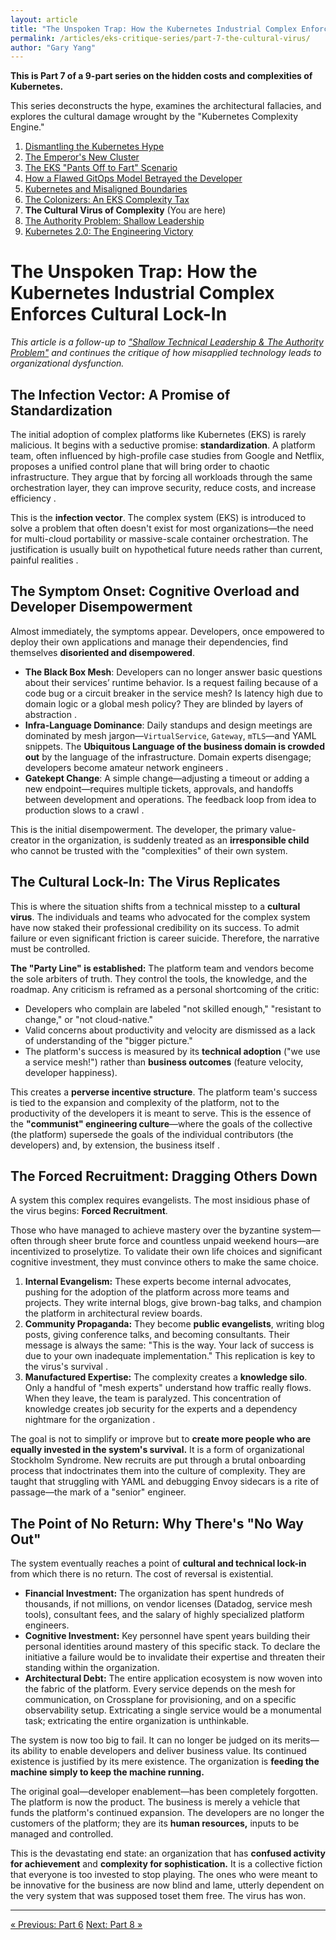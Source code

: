 ```yaml
---
layout: article
title: "The Unspoken Trap: How the Kubernetes Industrial Complex Enforces Cultural Lock-In"
permalink: /articles/eks-critique-series/part-7-the-cultural-virus/
author: "Gary Yang"
---
```


<div class="series-notice">
  <p><strong>This is Part 7 of a 9-part series on the hidden costs and complexities of Kubernetes.</strong></p>
  <p>This series deconstructs the hype, examines the architectural fallacies, and explores the cultural damage wrought by the "Kubernetes Complexity Engine."</p>
  <ol>
    <li><a href="/articles/eks-critique-series/part-1-dismantling-hype/">Dismantling the Kubernetes Hype</a></li>
    <li><a href="/articles/eks-critique-series/part-2-emperor-new-cluster/">The Emperor's New Cluster</a></li>
    <li><a href="/articles/eks-critique-series/part-3-pants-off-scenario/">The EKS "Pants Off to Fart" Scenario</a></li>
    <li><a href="/articles/eks-critique-series/part-4-flawed-gitops-model/">How a Flawed GitOps Model Betrayed the Developer</a></li>
    <li><a href="/articles/eks-critique-series/part-5-bounded-contexts/">Kubernetes and Misaligned Boundaries</a></li>
    <li><a href="/articles/eks-critique-series/part-6-the-colonizers-tax/">The Colonizers: An EKS Complexity Tax</a></li>
    <li><strong>The Cultural Virus of Complexity</strong> (You are here)</li>
    <li><a href="/articles/eks-critique-series/part-8-the-authority-problem/">The Authority Problem: Shallow Leadership</a></li>
    <li><a href="/articles/eks-critique-series/part-9-engineering-victory/">Kubernetes 2.0: The Engineering Victory</a></li>
  </ol>
</div>

# The Unspoken Trap: How the Kubernetes Industrial Complex Enforces Cultural Lock-In

*This article is a follow-up to* [*"Shallow Technical Leadership & The Authority Problem"*](https://ondemandenv.dev/articles/shallow-technical-leadership-authority-problem/) *and continues the critique of how misapplied technology leads to organizational dysfunction.*

## The Infection Vector: A Promise of Standardization

The initial adoption of complex platforms like Kubernetes (EKS) is rarely malicious. It begins with a seductive promise: **standardization**. A platform team, often influenced by high-profile case studies from Google and Netflix, proposes a unified control plane that will bring order to chaotic infrastructure. They argue that by forcing all workloads through the same orchestration layer, they can improve security, reduce costs, and increase efficiency .

This is the **infection vector**. The complex system (EKS) is introduced to solve a problem that often doesn't exist for most organizations—the need for multi-cloud portability or massive-scale container orchestration. The justification is usually built on hypothetical future needs rather than current, painful realities .

## The Symptom Onset: Cognitive Overload and Developer Disempowerment

Almost immediately, the symptoms appear. Developers, once empowered to deploy their own applications and manage their dependencies, find themselves **disoriented and disempowered**.

*   **The Black Box Mesh**: Developers can no longer answer basic questions about their services’ runtime behavior. Is a request failing because of a code bug or a circuit breaker in the service mesh? Is latency high due to domain logic or a global mesh policy? They are blinded by layers of abstraction .
*   **Infra-Language Dominance**: Daily standups and design meetings are dominated by mesh jargon—`VirtualService`, `Gateway`, `mTLS`—and YAML snippets. The **Ubiquitous Language of the business domain is crowded out** by the language of the infrastructure. Domain experts disengage; developers become amateur network engineers .
*   **Gatekept Change**: A simple change—adjusting a timeout or adding a new endpoint—requires multiple tickets, approvals, and handoffs between development and operations. The feedback loop from idea to production slows to a crawl .

This is the initial disempowerment. The developer, the primary value-creator in the organization, is suddenly treated as an **irresponsible child** who cannot be trusted with the "complexities" of their own system.

## The Cultural Lock-In: The Virus Replicates

This is where the situation shifts from a technical misstep to a **cultural virus**. The individuals and teams who advocated for the complex system have now staked their professional credibility on its success. To admit failure or even significant friction is career suicide. Therefore, the narrative must be controlled.

**The "Party Line" is established:** The platform team and vendors become the sole arbiters of truth. They control the tools, the knowledge, and the roadmap. Any criticism is reframed as a personal shortcoming of the critic:

*   Developers who complain are labeled "not skilled enough," "resistant to change," or "not cloud-native."
*   Valid concerns about productivity and velocity are dismissed as a lack of understanding of the "bigger picture."
*   The platform's success is measured by its **technical adoption** ("we use a service mesh!") rather than **business outcomes** (feature velocity, developer happiness).

This creates a **perverse incentive structure**. The platform team's success is tied to the expansion and complexity of the platform, not to the productivity of the developers it is meant to serve. This is the essence of the **"communist" engineering culture**—where the goals of the collective (the platform) supersede the goals of the individual contributors (the developers) and, by extension, the business itself .

## The Forced Recruitment: Dragging Others Down

A system this complex requires evangelists. The most insidious phase of the virus begins: **Forced Recruitment**.

Those who have managed to achieve mastery over the byzantine system—often through sheer brute force and countless unpaid weekend hours—are incentivized to proselytize. To validate their own life choices and significant cognitive investment, they must convince others to make the same choice.

1.  **Internal Evangelism:** These experts become internal advocates, pushing for the adoption of the platform across more teams and projects. They write internal blogs, give brown-bag talks, and champion the platform in architectural review boards.
2.  **Community Propaganda:** They become **public evangelists**, writing blog posts, giving conference talks, and becoming consultants. Their message is always the same: "This is the way. Your lack of success is due to your own inadequate implementation." This replication is key to the virus's survival .
3.  **Manufactured Expertise:** The complexity creates a **knowledge silo**. Only a handful of "mesh experts" understand how traffic really flows. When they leave, the team is paralyzed. This concentration of knowledge creates job security for the experts and a dependency nightmare for the organization .

The goal is not to simplify or improve but to **create more people who are equally invested in the system's survival.** It is a form of organizational Stockholm Syndrome. New recruits are put through a brutal onboarding process that indoctrinates them into the culture of complexity. They are taught that struggling with YAML and debugging Envoy sidecars is a rite of passage—the mark of a "senior" engineer.

## The Point of No Return: Why There's "No Way Out"

The system eventually reaches a point of **cultural and technical lock-in** from which there is no return. The cost of reversal is existential.

*   **Financial Investment:** The organization has spent hundreds of thousands, if not millions, on vendor licenses (Datadog, service mesh tools), consultant fees, and the salary of highly specialized platform engineers.
*   **Cognitive Investment:** Key personnel have spent years building their personal identities around mastery of this specific stack. To declare the initiative a failure would be to invalidate their expertise and threaten their standing within the organization.
*   **Architectural Debt:** The entire application ecosystem is now woven into the fabric of the platform. Every service depends on the mesh for communication, on Crossplane for provisioning, and on a specific observability setup. Extricating a single service would be a monumental task; extricating the entire organization is unthinkable.

The system is now too big to fail. It can no longer be judged on its merits—its ability to enable developers and deliver business value. Its continued existence is justified by its mere existence. The organization is **feeding the machine simply to keep the machine running.**

The original goal—developer enablement—has been completely forgotten. The platform is now the product. The business is merely a vehicle that funds the platform's continued expansion. The developers are no longer the customers of the platform; they are its **human resources,** inputs to be managed and controlled.

This is the devastating end state: an organization that has **confused activity for achievement** and **complexity for sophistication.** It is a collective fiction that everyone is too invested to stop playing. The ones who were meant to be innovative for the business are now blind and lame, utterly dependent on the very system that was supposed toset them free. The virus has won.

---

<div class="series-navigation">
  <a href="/articles/eks-critique-series/part-6-the-colonizers-tax/" class="previous">&laquo; Previous: Part 6</a>
  <a href="/articles/eks-critique-series/part-8-the-authority-problem/" class="next">Next: Part 8 &raquo;</a>
</div>